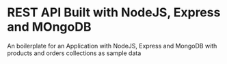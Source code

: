# REST API Built with NodeJS, Express and MOngoDB
An boilerplate for an Application with NodeJS, Express and MongoDB with products and orders collections as sample data
